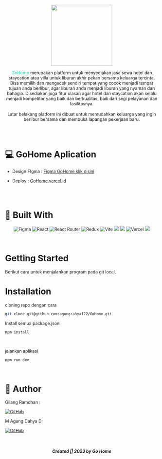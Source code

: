 <p align="center">
  <img width="200" height="200" src="https://github.com/agungcahya122/GoHome/assets/96028679/1ddbb339-1144-4fa5-a9a7-494e3eee3083">
</p>

<p align="center">
 <span font="bold" style="color : #31CFB9" >GoHome</span> merupakan platform untuk menyediakan jasa sewa hotel dan staycation atau villa untuk liburan akhir pekan bersama keluarga tercinta. Bisa memilih dan mengecek sendiri tempat yang cocok menjadi tempat tujuan anda berlibur, agar liburan anda menjadi liburan yang nyaman dan bahagia. Disediakan juga fitur ulasan agar hotel dan staycation akan selalu menjadi kompetitor yang baik dan berkualitas, baik dari segi pelayanan dan fasilitasnya.

<br />
<br />
<span font="bold"> Latar belakang platform ini dibuat untuk memudahkan keluarga yang ingin berlibur bersama dan membuka lapangan pekerjaan baru. </span>
</p>

<br />
<br />

# :computer: GoHome Aplication

- Design FIgma : <a href = "https://www.figma.com/file/73QPRJrSFEvy9UAsngWQJX/AirBnb-web-Design?type=design&t=eNfEsKgx2XEB6yMJ-7">Figma GoHome klik disini</a>

- Deploy : <a href="https://go-home.vercel.app"> GoHome.vercel.id</a>

  <br />
  <br />

# :hammer: Built With

<div align="center">

![Figma](https://img.shields.io/badge/figma-%23F24E1E.svg?style=for-the-badge&logo=figma&logoColor=pink)
![React](https://img.shields.io/badge/react-%2320232a.svg?style=for-the-badge&logo=react&logoColor=white)
![React Router](https://img.shields.io/badge/React_Router-CA4245?style=for-the-badge&logo=react-router&logoColor=white)
![Redux](https://img.shields.io/badge/redux-%23593d88.svg?style=for-the-badge&logo=redux&logoColor=white)
![Vite](https://img.shields.io/badge/vite-%23646CFF.svg?style=for-the-badge&logo=vite&logoColor=white)
<img src="https://img.shields.io/badge/Tailwind_CSS-38B2AC?style=for-the-badge&logo=tailwind-css&logoColor=white" />
<img src="https://img.shields.io/badge/DaisyUi-FFFF00?style=for-the-badge&logo=daisyui&logoColor=white" />
![Vercel](https://img.shields.io/badge/Vercel-000000?style=for-the-badge&logo=vercel&logoColor=white)
<img src="https://img.shields.io/badge/Sweet Alert-7D4698?style=for-the-badge&logo=Sweet-Alert&logoColor=white" />

</div>

</br >

# Getting Started

Berikut cara untuk menjalankan program pada git local.

# Installation

cloning repo dengan cara

```sh
git clone git@github.com:agungcahya122/GoHome.git
```

Install semua package.json

```sh
npm install
```

  <br />

jalankan aplikasi

```sh
npm run dev
```

  <br />

# 🤖 Author

Gilang Ramdhan :

[![GitHub](https://img.shields.io/badge/-Gilang-black?style=for-the-badge&logo=github&logoColor=white)](https://github.com/gilangr1440)

M Agung Cahya D:

[![GitHub](https://img.shields.io/badge/-Agung-black?style=for-the-badge&logo=github&logoColor=white)](https://github.com/agungcahya122)

  <br />
  
<h5>
<p align="center"> Created || 2023 by Go Home </p>
</h5>
